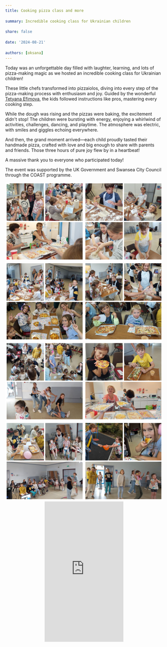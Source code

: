 ```yaml
---
title: Cooking pizza class and more

summary: Incredible cooking class for Ukrainian children

share: false

date: '2024-08-21' 

authors: [oksana]
---
```


Today was an unforgettable day filled with laughter, learning, and lots of pizza-making magic as we hosted an incredible cooking class for Ukrainian children! 

These little chefs transformed into pizzaiolos, diving into every step of the pizza-making process with enthusiasm and joy. Guided by the wonderful <a href="https://www.facebook.com/profile.php?id=100065221683874" target="_blank">Tetyana Efimova</a>, the kids followed instructions like pros, mastering every cooking step.

While the dough was rising and the pizzas were baking, the excitement didn't stop! The children were bursting with energy, enjoying a whirlwind of activities, challenges, dancing, and playtime. The atmosphere was electric, with smiles and giggles echoing everywhere.

And then, the grand moment arrived—each child proudly tasted their handmade pizza, crafted with love and big enough to share with parents and friends. Those three hours of pure joy flew by in a heartbeat!

A massive thank you to everyone who participated today! 

The event was supported by the UK Government and Swansea City Council through the COAST programme.

<div style="margin-top: 0; text-align: center;"><img src="pizza-7.jpg" alt="art class" width="50%" style="display: inline; margin-top: 0;"/><img src="pizza-8.jpg" alt="art class" width="50%" style="display: inline; margin-top: 0;"/></div>

<div style="margin-top: 0; text-align: center;"><img src="pizza-1.jpg" alt="art class" width="50%" style="display: inline; margin-top: 0;"/><img src="pizza-2.jpg" alt="art class" width="50%" style="display: inline; margin-top: 0;"/></div>

<div style="margin-top: 0; text-align: center;"><img src="pizza-3.jpg" alt="art class" width="50%" style="display: inline; margin-top: 0;"/><img src="pizza-4.jpg" alt="art class" width="50%" style="display: inline; margin-top: 0;"/></div>

<div style="margin-top: 0; text-align: center;"><img src="pizza-5.jpg" alt="art class" width="50%" style="display: inline; margin-top: 0;"/><img src="pizza-6.jpg" alt="art class" width="50%" style="display: inline; margin-top: 0;"/></div>



<div style="display: flex; justify-content: center; align-items: center; height: 100%; width: 100%;">
    <div style="position: relative; width: 50%; height: 0; padding-bottom: 88.89%;">
        <iframe src="https://www.youtube.com/embed/lUBphAFnphc" style="position: absolute; top: 0; left: 0; width: 100%; height: 100%;" frameborder="0" allow="accelerometer; autoplay; clipboard-write; encrypted-media; gyroscope; picture-in-picture" allowfullscreen></iframe>
    </div>
</div> 